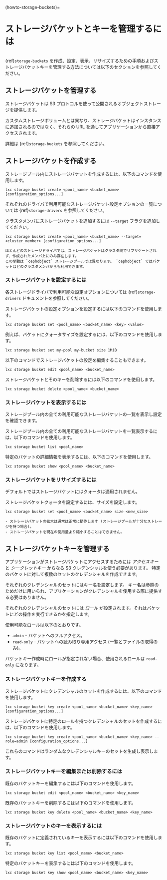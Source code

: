 (howto-storage-buckets)=
# ストレージバケットとキーを管理するには

```{youtube} https://www.youtube.com/watch?v=T1EeXPrjkEY
```

{ref}`storage-buckets` を作成、設定、表示、リサイズするための手順およびストレージバケットキーを管理する方法については以下のセクションを参照してください。

## ストレージバケットを管理する

ストレージバケットは S3 プロトコルを使って公開されるオブジェクトストレージを提供します。

カスタムストレージボリュームとは異なり、ストレージバケットはインスタンスに追加されるのではなく、それらの URL を通してアプリケーションから直接アクセスされます。

詳細は {ref}`storage-buckets` を参照してください。

## ストレージバケットを作成する

ストレージプール内にストレージバケットを作成するには、以下のコマンドを使用します。

    lxc storage bucket create <pool_name> <bucket_name> [configuration_options...]

それぞれのドライバで利用可能なストレージバケット設定オプションの一覧については {ref}`storage-drivers` を参照してください。

クラスタメンバにストレージバケットを追加するには `--target` フラグを追加してください。

    lxc storage bucket create <pool_name> <bucket_name> --target=<cluster_member> [configuration_options...]

```{note}
ほとんどのストレージドライバでは、ストレージバケットはクラスタ間でリプリケートされず、作成されたメンバ上にのみ存在します。
この挙動は `cephobject` ストレージプールでは異なります。 `cephobject` ではバケットはどのクラスタメンバからも利用できます。
```

### ストレージバケットを設定するには

各ストレージドライバで利用可能な設定オプションについては {ref}`storage-drivers` ドキュメントを参照してください。

ストレージバケットの設定オプションを設定するには以下のコマンドを使用します。

    lxc storage bucket set <pool_name> <bucket_name> <key> <value>

例えば、バケットにクォータサイズを設定するには、以下のコマンドを使用します。

    lxc storage bucket set my-pool my-bucket size 1MiB

以下のコマンドでストレージバケットの設定を編集することもできます。

    lxc storage bucket edit <pool_name> <bucket_name>

ストレージバケットとそのキーを削除するには以下のコマンドを使用します。

    lxc storage bucket delete <pool_name> <bucket_name>

### ストレージバケットを表示するには

ストレージプール内の全ての利用可能なストレージバケットの一覧を表示し設定を確認できます。

ストレージプール内の全ての利用可能なストレージバケットを一覧表示するには、以下のコマンドを使用します。

    lxc storage bucket list <pool_name>

特定のバケットの詳細情報を表示するには、以下のコマンドを使用します。

    lxc storage bucket show <pool_name> <bucket_name>

### ストレージバケットをリサイズするには

デフォルトではストレージバケットにはクォータは適用されません。

ストレージバケットクォータを設定するには、サイズを設定します。

    lxc storage bucket set <pool_name> <bucket_name> size <new_size>

```{important}
- ストレージバケットの拡大は通常は正常に動作します (ストレージプールが十分なストレージを持つ場合)。
- ストレージバケットを現在の使用量より縮小することはできません。

```

## ストレージバケットキーを管理する

アプリケーションがストレージバケットにアクセスするためには *アクセスキー* と *シークレットキー* からなる S3 クレデンシャルを使う必要があります。
特定のバケットに対して複数のセットのクレデンシャルを作成できます。

それぞれのクレデンシャルのセットにはキー名を設定します。
キー名は参照のためだけに用いられ、アプリケーションがクレデンシャルを使用する際に提供する必要はありません。

それぞれのクレデンシャルのセットには *ロール* が設定されます。それはバケットにどの操作を実行できるかを指定します。

使用可能なロールは以下のとおりです。

 - `admin` - バケットへのフルアクセス。
 - `read-only` - バケットへの読み取り専用アクセス (一覧とファイルの取得のみ)。

バケットキー作成時にロールが指定されない場合、使用されるロールは `read-only` になります。

### ストレージバケットキーを作成する

ストレージバケットにクレデンシャルのセットを作成するには、以下のコマンドを使用します。

    lxc storage bucket key create <pool_name> <bucket_name> <key_name> [configuration_options...]

ストレージバケットに特定のロールを持つクレデンシャルのセットを作成するには、以下のコマンドを使用します。

    lxc storage bucket key create <pool_name> <bucket_name> <key_name> --role=admin [configuration_options...]

これらのコマンドはランダムなクレデンシャルキーのセットを生成し表示します。

### ストレージバケットキーを編集または削除するには

既存のバケットキーを編集するには以下のコマンドを使用します。

    lxc storage bucket edit <pool_name> <bucket_name> <key_name>

既存のバケットキーを削除するには以下のコマンドを使用します。

    lxc storage bucket key delete <pool_name> <bucket_name> <key_name>

### ストレージバケットのキーを表示するには

既存のバケットに定義されているキーを表示するには以下のコマンドを使用します。

    lxc storage bucket key list <pool_name> <bucket_name>

特定のバケットキーを表示するには以下のコマンドを使用します。

    lxc storage bucket key show <pool_name> <bucket_name> <key_name>
